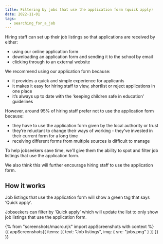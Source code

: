 ```yaml
---
title: Filtering by jobs that use the application form (quick apply)
date: 2022-11-01
tags:
  - searching_for_a_job
---
```


Hiring staff can set up their job listings so that applications are received by either:

- using our online application form
- downloading an application form and sending it to the school by email
- clicking through to an external website

We recommend using our application form because:

- it provides a quick and simple experience for applicants
- it makes it easy for hiring staff to view, shortlist or reject applications in one place
- it’s always up to date with the ‘keeping children safe in education’ guidelines

However, around 95% of hiring staff prefer not to use the application form because:

- they have to use the application form given by the local authority or trust
- they’re reluctant to change their ways of working - they've invested in their current form for a long time
- receiving different forms from multiple sources is difficult to manage

To help jobseekers save time, we’ll give them the ability to spot and filter job listings that use the application form.

We also think this will further encourage hiring staff to use the application form.

## How it works

Job listings that use the application form will show a green tag that says ‘Quick apply’.

Jobseekers can filter by ‘Quick apply’ which will update the list to only show job listings that use the application form.

{% from "screenshots/macro.njk" import appScreenshots with context %}
{{ appScreenshots({
  items: [{
    text: "Job listings",
    img: { src: "jobs.png" }
  }]
}) }}
